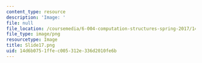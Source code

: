 ```yaml
---
content_type: resource
description: 'Image: '
file: null
file_location: /coursemedia/6-004-computation-structures-spring-2017/14d6b0751ffec005312e336d2010fe6b_Slide17.png
file_type: image/png
resourcetype: Image
title: Slide17.png
uid: 14d6b075-1ffe-c005-312e-336d2010fe6b
---
```

